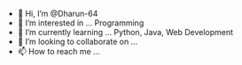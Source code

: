 - 👋 Hi, I’m @Dharun-64
- 👀 I’m interested in ... Programming
- 🌱 I’m currently learning ... Python, Java, Web Development
- 💞️ I’m looking to collaborate on ...
- 📫 How to reach me ...

<!---
Dharun-64/Dharun-64 is a ✨ special ✨ repository because its `README.md` (this file) appears on your GitHub profile.
You can click the Preview link to take a look at your changes.
--->
